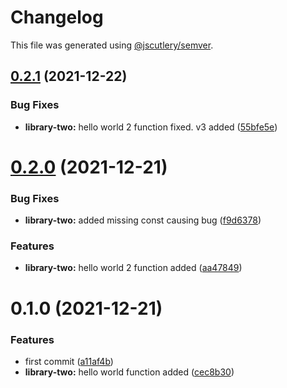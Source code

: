 # Changelog

This file was generated using [@jscutlery/semver](https://github.com/jscutlery/semver).

## [0.2.1](https://github.com/andresmgsl/versioning-testing/compare/library-two-0.2.0...library-two-0.2.1) (2021-12-22)


### Bug Fixes

* **library-two:** hello world 2 function fixed. v3 added ([55bfe5e](https://github.com/andresmgsl/versioning-testing/commit/55bfe5e762de3c9eeb3b05ed5337d171f2457863))



# [0.2.0](https://github.com/andresmgsl/versioning-testing/compare/library-two-0.1.0...library-two-0.2.0) (2021-12-21)


### Bug Fixes

* **library-two:** added missing const causing bug ([f9d6378](https://github.com/andresmgsl/versioning-testing/commit/f9d63782e04c1f8bb9f3af4fc9f93fa58ecb8587))


### Features

* **library-two:** hello world 2 function added ([aa47849](https://github.com/andresmgsl/versioning-testing/commit/aa47849b7e9f15f03edf5ade1acb6bb7e1f094a1))



# 0.1.0 (2021-12-21)


### Features

* first commit ([a11af4b](https://github.com/andresmgsl/versioning-testing/commit/a11af4be06306dec6c0ffce118b2eb48335a0f00))
* **library-two:** hello world function added ([cec8b30](https://github.com/andresmgsl/versioning-testing/commit/cec8b30734058e2ce1ef9ea22eb159d40a427ddf))
